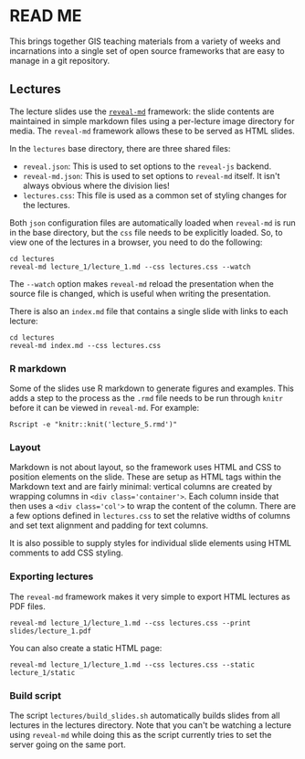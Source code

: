 # READ ME

This brings together GIS teaching materials from a variety of weeks and incarnations into a single set of open source frameworks that are easy to manage in a git repository.

## Lectures

The lecture slides use the [`reveal-md`](https://github.com/webpro/reveal-md) framework: the slide contents are maintained in simple markdown files using a per-lecture image directory for media. The `reveal-md` framework allows these to be served as HTML slides.

In the `lectures` base directory, there are three shared files:

- `reveal.json`: This is used to set options to the `reveal-js` backend.
- `reveal-md.json`: This is used to set options to `reveal-md` itself. It isn't always obvious where the division lies!
- `lectures.css`: This file is used as a common set of styling changes for the lectures.

Both `json` configuration files are automatically loaded when `reveal-md` is run in the base directory, but the `css` file needs to be explicitly loaded. So, to view one of the lectures in a browser, you need to do the following:

```
cd lectures
reveal-md lecture_1/lecture_1.md --css lectures.css --watch
```

The `--watch` option makes `reveal-md` reload the presentation when the source file is changed, which is useful when writing the presentation. 

There is also an `index.md` file that contains a single slide with links to each lecture:

```
cd lectures
reveal-md index.md --css lectures.css
```

### R markdown

Some of the slides use R markdown to generate figures and examples. This adds a step to the process as the `.rmd` file needs to be run through `knitr` before it can be viewed in `reveal-md`. For example:

```
Rscript -e "knitr::knit('lecture_5.rmd')"
```

### Layout

Markdown is not about layout, so the framework uses HTML and CSS to position elements on the slide. These are setup as HTML tags within the Markdown text and are fairly minimal: vertical columns are created by wrapping columns in `<div class='container'>`. Each column inside that then uses a `<div class='col'>` to wrap the content of the column. There are a few options defined in `lectures.css` to set the relative widths of columns and set text alignment and  padding for text columns.

It is also possible to supply styles for individual slide elements using HTML comments to add CSS styling.

### Exporting lectures

The `reveal-md` framework makes it very simple to export HTML lectures as PDF files. 

```
reveal-md lecture_1/lecture_1.md --css lectures.css --print slides/lecture_1.pdf
```

You can also create a static HTML page:

```
reveal-md lecture_1/lecture_1.md --css lectures.css --static lecture_1/static
```

### Build script

The script  `lectures/build_slides.sh` automatically builds slides from all lectures in the lectures directory. Note that you can't be watching a lecture using `reveal-md` while doing this as the script currently tries to set the server going on the same port.



